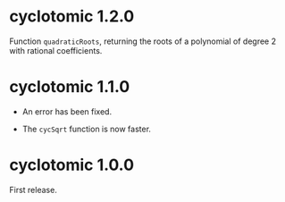 # cyclotomic 1.2.0

Function `quadraticRoots`, returning the roots of a polynomial of degree 2 with rational coefficients.


# cyclotomic 1.1.0

- An error has been fixed.

- The `cycSqrt` function is now faster.


# cyclotomic 1.0.0

First release.
